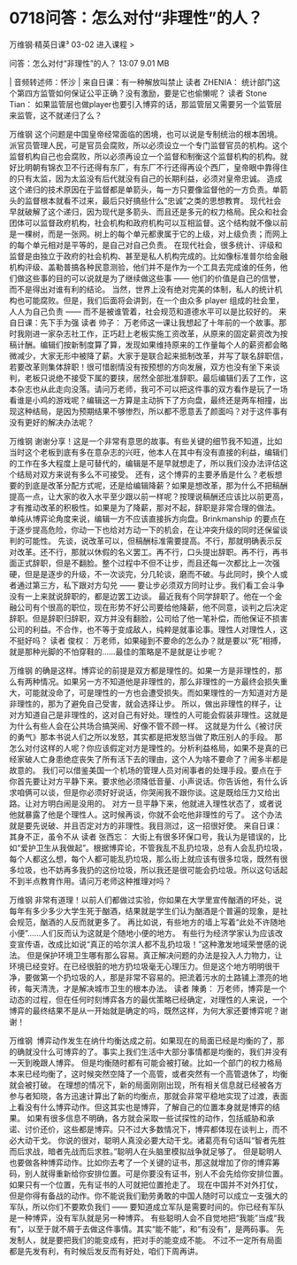 # 0718问答：怎么对付“非理性”的人？


万维钢·精英日课³
03-02
进入课程 >

问答：怎么对付“非理性”的人？
13:07 9.01 MB

| 音频转述师：怀沙 |
来自日课：有一种解放叫禁止
读者 ZHENIA：
统计部门这个第四方监管如何保证公平正确？没有激励，要是它也偷懒呢？
读者 Stone Tian：
如果监管层也做player也要引入博弈的话，那监管层又需要另一个监管层来监管，这不就递归了么？

万维钢
这个问题是中国皇帝经常面临的困境，也可以说是专制统治的根本困境。派官员管理人民，可是官员会腐败，所以必须设立一个专门监督官员的机构。这个监督机构自己也会腐败，所以必须再设立一个监督和制衡这个监督机构的机构。就好比明朝有锦衣卫不行还得有东厂，有东厂不行还得再设个西厂，皇帝眼中靠得住的只有太监，因为太监没有后代就没有自己的长期利益，必须对皇帝忠诚。
造成这个递归的技术原因在于监督都是单箭头，每一方只要像监督他的一方负责。单箭头的监督根本就看不过来，最后只好搞些什么“忠诚”之类的思想教育。
现代社会早就破解了这个递归，因为现代是多箭头、而且还是多元的权力格局。民众和社会团体可以监督政府机构，社会机构和政府机构可以互相监督。这个结构就不像以前是一棵树，而是一张网。树上的每个单元都隶属于它的上级，对上级负责；而网上的每个单元相对是平等的，是自己对自己负责。
在现代社会，很多统计、评级和监督是由独立于政府的社会机构、甚至是私人机构完成的。比如像标准普尔给金融机构评级、盖勒普搞各种民意测验，他们并不是作为一个工具去完成谁的任务，他们做这些事的目的可以说就是为了继续做这些事 —— 他们的价值是自己的信誉，而不是得出对谁有利的结论。
当然，世界上没有绝对完美的体制，私人的统计机构也可能腐败。但是，我们后面将会讲到，在一个由众多 player 组成的社会里，人人为自己负责 —— 而不是被谁管着，社会规范和道德水平可以是比较好的。
来自日课：先下手为强
读者 帅子：
万老师这一课让我想起了十年前的一个故事。那时我刚进一家杂志社工作，正巧赶上老板实施工资改革，从原来的固定薪资改为按稿计酬。编辑们按新制度算了算，发现如果维持原来的工作量每个人的薪资都会略微减少，大家无形中被降了薪。大家于是联合起来抵制改革，并写了联名辞职信，若要改革则集体辞职！很可惜剧情没有按预想的方向发展，双方也没有坐下来谈判，老板只说绝不接受下属的要挟，居然全部批准辞职。最后编辑们丢了工作，这本杂志也从此走向没落。请问万老师，我可不可以把这件事的双方看作是玩了一场看谁是小鸡的游戏呢？编辑这一方算是主动拆下了方向盘，最终还是两车相撞，出现这种结局，是因为预期结果不够惨烈，所以都不愿意丢了颜面吗？对于这件事有没有更好的解决办法呢？

万维钢
谢谢分享！这是一个非常有意思的故事。有些关键的细节我不知道，比如当时这个老板到底有多在意杂志的兴旺，他本人在其中有没有直接的利益，编辑们的工作在多大程度上是可替代的，编辑是不是早就想走了，所以我们没办法评估这个结局对双方来说有多么不可接受。
还有，这个博弈的主要矛盾是什么？老板想要的到底是改革分配方式呢，还是给编辑降薪？如果是想改革，那为什么不把稿酬提高一点，让大家的收入水平至少跟以前一样呢？按理说稿酬还应该比以前更高，才有推动改革的积极性。如果是为了降薪，那对不起，辞职是非常合理的做法。
单纯从博弈论角度来说，编辑一方不应该直接拆方向盘。Brinkmanship 的要点在于逐步提高危险，你动一下也给对方动一下的机会，在让冲突升级的同时还保留谈判的可能性。
先谈，说改革可以，但稿酬标准需要提高。不行，那就明确表示反对改革。还不行，那就以休假的名义罢工。再不行，口头提出辞职。再不行，再书面正式辞职，但是不翻脸。整个过程中不但不让步，而且还每一次都比上一次强硬，但是是逐步的升级，不一次谈完，分几轮谈，磨而不破。与此同时，换个人或者通过第三方，私下跟对方勾兑 —— 要让步必须双方同时让步。我们看工会斗争没有一上来就说辞职的，都是边罢工边谈。
最近我有个同学辞职了。他在一个金融公司有个很高的职位，现在形势不好公司要给他降薪，他不同意，谈判之后决定辞职。但是辞职归辞职，双方并没有翻脸，公司给了他一笔补偿，而他保证不损害公司的利益。不合作，也不等于变成敌人，纯粹是就事论事。理性人对理性人，这不挺好吗？
读者 俊权：
万老师，如果碰到不要命的怎么办？就是要以“死”相搏，就是那种光脚的不怕穿鞋的……最佳的策略是不是就是让步呢？

万维钢
的确是这样。博弈论的前提是双方都是理性的。如果一方是非理性的，那么有两种情况。如果另一方不知道他是非理性的，那么非理性的一方最终会损失重大，可能就没命了，可是理性的一方也会遭受损失。而如果理性的一方知道对方是非理性的，那为了避免自己受害，就会选择让步。
所以，做出非理性的样子，让对方知道自己是非理性的，这对自己有好处。理性的人可能会假装非理性。这就是为什么有些人会在公共场合搞哭闹、好像不管不顾一样。
这就是为什么《被讨厌的勇气》那本书说人们之所以发怒，其实都是把发怒当做了欺压别人的手段。
那怎么对付这样的人呢？你应该假定对方是理性的。分析利益格局，如果不是真的已经家破人亡身患绝症丧失了所有活下去的理由，这个人为啥不要命了？闹多半都是故意的。
我们可以借鉴美国一个机场的管理人员对闹事者的处理手段。要点在于你首先要让对方平静下来。要求他必须降低音量、小声说话。你告诉他，有什么诉求咱俩可以谈，但是你必须好好说话，你哭闹我不跟你谈。这是既给压力又给出路。让对方明白闹是没用的。
对方一旦平静下来，他就进入理性状态了，或者说他就暴露了他是个理性人。这时候再谈，你就不会吃他非理性的亏了。
这个办法就是要先说破、并且否定对方的非理性。我目测过，这一招很好使。
来自日课：其身不正，虽令不从
读者 张西忘：
大街上有很多环保口号，我认为是错误的，比如“爱护卫生从我做起”。根据博弈论，不管我乱不乱扔垃圾，总有人会乱扔垃圾，每个人都这么想，每个人都可能乱扔垃圾，那么街上就应该有很多垃圾，既然有很多垃圾，也不妨再多我扔的这份垃圾，所以我还是很可能会扔垃圾。所以这句话起不到半点教育作用。请问万老师这种推理对吗？

万维钢
非常有道理！以前人们都做过实验，你如果在大学里宣传酗酒的坏处，说每年有多少多少大学生死于酗酒，结果就是学生们认为酗酒是个普遍的现象，是社会规范，酗酒的人反而就更多了。
再比如说，有些地方的墙上写着“此处不许随地小便”……人们反而认为这就是个随地小便的地方。
有些行为经济学家认为应该改变宣传语，改成比如说“真正的哈尔滨人都不乱扔垃圾！”这种激发地域荣誉感的说法。
但是保护环境卫生哪有那么容易。真正解决问题的办法是投入人力物力，让环境已经变好。在已经很脏的地方扔垃圾毫无心理压力。但是这个地方明明很干净，要做第一个扔垃圾的人，那是非常不容易的。把流着污水的土路铺上漂亮的地砖，每天清洗，才是解决城市卫生的根本办法。
读者 陳勇：
万老师，博弈是一个动态的过程，但在任何时刻博弈各方的最优策略已经确定，对理性的人来说，一个博弈的最终结果不是从一开始就是确定的吗，既然这样，为何大家还要博弈呢？谢谢！

万维钢
 博弈动作发生在纳什均衡达成之前。如果现在的局面已经是均衡的了，那的确就没什么可博弈的了。事实上我们生活中大部分事情都是均衡的，我们并没有一天到晚跟人博弈。
但是均衡随时都有可能会被打破。比如一个部门的权力格局本来已经均衡了，这时候突然空降了一个高管，或者突然有一个高管退休了，均衡就会被打破。
在理想的情况下，新的局面刚刚出现，所有相关信息就已经被各方参与者知晓，各方迅速计算出了新的均衡点，那就会非常平稳地实现了过渡，表面上看没有什么博弈动作。但这其实也是博弈，了解自己的位置本身就是博弈的结果。
如果有很多信息不明确，各方就会采取一些试探性的动作，包括威胁和承诺、讨价还价，这些都是博弈。只不过大多数情况下，博弈都体现在谈判上，而不必大动干戈。
你说的很对，聪明人真没必要大动干戈。诸葛亮有句话叫“智者先胜而后求战，暗者先战而后求胜。”聪明人在头脑里模拟战争就足够了。
但是聪明人也要做各种博弈动作。比如你去考了一个关键的证书，那这就增加了你的博弈筹码，别人就得重新给你安排位置。可是你要没有证书，别人不会先给你安排位置。如果只有一个位置，先有证书的人可就把位置抢走了。
现在中国并不对外打仗，但是你得有备战的动作。你不能说我们勤劳勇敢的中国人随时可以成立一支强大的军队，所以你们不要欺负我们 —— 要知道成立军队是需要时间的。你已经有军队是一种博弈，没有军队就是另一种博弈。
有些聪明人会不自觉地把“我能”当成“我有”，以至于就不屑于去做这件事情。其实“能不能”，和“有没有”，是两码事。
先发制人，就是要把我们的能变成有，把对手的能变成不能。
不过不一定所有局面都是先发有利，有时候后发反而有好处，咱们下周再讲。